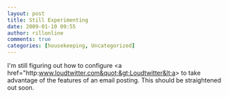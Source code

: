 ```yaml
---
layout: post
title: Still Experimenting
date: 2009-01-10 09:55
author: rillonline
comments: true
categories: [housekeeping, Uncategorized]
---
```

I'm still figuring out how to configure &lt;a href=&quot;http:www.loudtwitter.com&quot;&gt;Loudtwitter&lt;a&gt; to take advantage of the features of an email posting. This should be straightened out soon.
